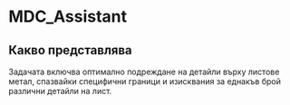 # MDC_Assistant

##  Какво представлява
Задачата включва оптимално подреждане на детайли върху листове метал, спазвайки специфични граници и изисквания за еднакъв брой различни детайли на лист. 

